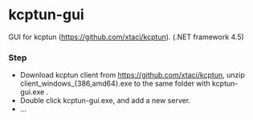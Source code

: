 # kcptun-gui
GUI for kcptun (https://github.com/xtaci/kcptun).  (.NET framework 4.5)

### Step

* Download kcptun client from https://github.com/xtaci/kcptun, unzip client_windows_{386,amd64}.exe to the same folder with kcptun-gui.exe .
* Double click kcptun-gui.exe, and add a new server.
* ...
